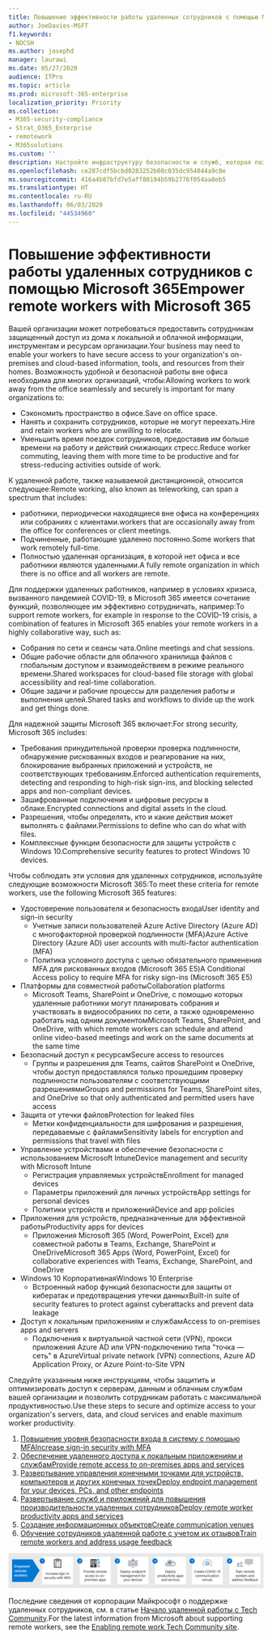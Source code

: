 ```yaml
---
title: Повышение эффективности работы удаленных сотрудников с помощью Microsoft 365
author: JoeDavies-MSFT
f1.keywords:
- NOCSH
ms.author: josephd
manager: laurawi
ms.date: 05/27/2020
audience: ITPro
ms.topic: article
ms.prod: microsoft-365-enterprise
localization_priority: Priority
ms.collection:
- M365-security-compliance
- Strat_O365_Enterprise
- remotework
- M365solutions
ms.custom: ''
description: Настройте инфраструктуру безопасности и служб, которая позволит вашим подчиненным работать удаленно, где бы они ни находились и в любое время.
ms.openlocfilehash: ce287cdf5bcbd0283252b08c035dc954044a9c0e
ms.sourcegitcommit: 416a4b87bfd7e5aff80194b59b2776f054aa8eb5
ms.translationtype: HT
ms.contentlocale: ru-RU
ms.lasthandoff: 06/03/2020
ms.locfileid: "44534960"
---
```

# <a name="empower-remote-workers-with-microsoft-365"></a><span data-ttu-id="6bdfe-103">Повышение эффективности работы удаленных сотрудников с помощью Microsoft 365</span><span class="sxs-lookup"><span data-stu-id="6bdfe-103">Empower remote workers with Microsoft 365</span></span>

<span data-ttu-id="6bdfe-104">Вашей организации может потребоваться предоставить сотрудникам защищенный доступ из дома к локальной и облачной информации, инструментам и ресурсам организации.</span><span class="sxs-lookup"><span data-stu-id="6bdfe-104">Your business may need to enable your workers to have secure access to your organization's on-premises and cloud-based information, tools, and resources from their homes.</span></span> <span data-ttu-id="6bdfe-105">Возможность удобной и безопасной работы вне офиса необходима для многих организаций, чтобы:</span><span class="sxs-lookup"><span data-stu-id="6bdfe-105">Allowing workers to work away from the office seamlessly and securely is important for many organizations to:</span></span>

- <span data-ttu-id="6bdfe-106">Сэкономить пространство в офисе.</span><span class="sxs-lookup"><span data-stu-id="6bdfe-106">Save on office space.</span></span>
- <span data-ttu-id="6bdfe-107">Нанять и сохранить сотрудников, которые не могут переехать.</span><span class="sxs-lookup"><span data-stu-id="6bdfe-107">Hire and retain workers who are unwilling to relocate.</span></span>
- <span data-ttu-id="6bdfe-108">Уменьшить время поездок сотрудников, предоставив им больше времени на работу и действий снижающих стресс.</span><span class="sxs-lookup"><span data-stu-id="6bdfe-108">Reduce worker commuting, leaving them with more time to be productive and for stress-reducing activities outside of work.</span></span>

<span data-ttu-id="6bdfe-109">К удаленной работе, также называемой дистанционной, относится следующее:</span><span class="sxs-lookup"><span data-stu-id="6bdfe-109">Remote working, also known as teleworking, can span a spectrum that includes:</span></span>

- <span data-ttu-id="6bdfe-110">работники, периодически находящиеся вне офиса на конференциях или собраниях с клиентами.</span><span class="sxs-lookup"><span data-stu-id="6bdfe-110">workers that are occasionally away from the office for conferences or client meetings.</span></span>
- <span data-ttu-id="6bdfe-111">Подчиненные, работающие удаленно постоянно.</span><span class="sxs-lookup"><span data-stu-id="6bdfe-111">Some workers that work remotely full-time.</span></span>
- <span data-ttu-id="6bdfe-112">Полностью удаленная организация, в которой нет офиса и все работники являются удаленными.</span><span class="sxs-lookup"><span data-stu-id="6bdfe-112">A fully remote organization in which there is no office and all workers are remote.</span></span>

<span data-ttu-id="6bdfe-113">Для поддержки удаленных работников, например в условиях кризиса, вызванного пандемией COVID-19, в Microsoft 365 имеется сочетание функций, позволяющее им эффективно сотрудничать, например:</span><span class="sxs-lookup"><span data-stu-id="6bdfe-113">To support remote workers, for example in response to the COVID-19 crisis, a combination of features in Microsoft 365 enables your remote workers in a highly collaborative way, such as:</span></span>

- <span data-ttu-id="6bdfe-114">Собрания по сети и сеансы чата.</span><span class="sxs-lookup"><span data-stu-id="6bdfe-114">Online meetings and chat sessions.</span></span>
- <span data-ttu-id="6bdfe-115">Общие рабочие области для облачного хранилища файлов с глобальным доступом и взаимодействием в режиме реального времени.</span><span class="sxs-lookup"><span data-stu-id="6bdfe-115">Shared workspaces for cloud-based file storage with global accessibility and real-time collaboration.</span></span>
- <span data-ttu-id="6bdfe-116">Общие задачи и рабочие процессы для разделения работы и выполнения целей.</span><span class="sxs-lookup"><span data-stu-id="6bdfe-116">Shared tasks and workflows to divide up the work and get things done.</span></span>

<span data-ttu-id="6bdfe-117">Для надежной защиты Microsoft 365 включает:</span><span class="sxs-lookup"><span data-stu-id="6bdfe-117">For strong security, Microsoft 365 includes:</span></span>

- <span data-ttu-id="6bdfe-118">Требования принудительной проверки проверка подлинности, обнаружение рискованных входов и реагирование на них, блокирование выбранных приложений и устройств, не соответствующих требованиям.</span><span class="sxs-lookup"><span data-stu-id="6bdfe-118">Enforced authentication requirements, detecting and responding to high-risk sign-ins, and blocking selected apps and non-compliant devices.</span></span>
- <span data-ttu-id="6bdfe-119">Зашифрованные подключения и цифровые ресурсы в облаке.</span><span class="sxs-lookup"><span data-stu-id="6bdfe-119">Encrypted connections and digital assets in the cloud.</span></span>
- <span data-ttu-id="6bdfe-120">Разрешения, чтобы определять, кто и какие действия может выполнять с файлами.</span><span class="sxs-lookup"><span data-stu-id="6bdfe-120">Permissions to define who can do what with files.</span></span>
- <span data-ttu-id="6bdfe-121">Комплексные функции безопасности для защиты устройств с Windows 10.</span><span class="sxs-lookup"><span data-stu-id="6bdfe-121">Comprehensive security features to protect Windows 10 devices.</span></span>

<span data-ttu-id="6bdfe-122">Чтобы соблюдать эти условия для удаленных сотрудников, используйте следующие возможности Microsoft 365:</span><span class="sxs-lookup"><span data-stu-id="6bdfe-122">To meet these criteria for remote workers, use the following Microsoft 365 features:</span></span>

- <span data-ttu-id="6bdfe-123">Удостоверение пользователя и безопасность входа</span><span class="sxs-lookup"><span data-stu-id="6bdfe-123">User identity and sign-in security</span></span>
  - <span data-ttu-id="6bdfe-124">Учетные записи пользователей Azure Active Directory (Azure AD) с многофакторной проверкой подлинности (MFA)</span><span class="sxs-lookup"><span data-stu-id="6bdfe-124">Azure Active Directory (Azure AD) user accounts with multi-factor authentication (MFA)</span></span>
  - <span data-ttu-id="6bdfe-125">Политика условного доступа с целью обязательного применения MFA для рискованных входов (Microsoft 365 E5)</span><span class="sxs-lookup"><span data-stu-id="6bdfe-125">A Conditional Access policy to require MFA for risky sign-ins (Microsoft 365 E5)</span></span>
- <span data-ttu-id="6bdfe-126">Платформы для совместной работы</span><span class="sxs-lookup"><span data-stu-id="6bdfe-126">Collaboration platforms</span></span>
  - <span data-ttu-id="6bdfe-127">Microsoft Teams, SharePoint и OneDrive, с помощью которых удаленные работники могут планировать собрания и участвовать в видеособраниях по сети, а также одновременно работать над одним документом</span><span class="sxs-lookup"><span data-stu-id="6bdfe-127">Microsoft Teams, SharePoint, and OneDrive, with which remote workers can schedule and attend online video-based meetings and work on the same documents at the same time</span></span>
- <span data-ttu-id="6bdfe-128">Безопасный доступ к ресурсам</span><span class="sxs-lookup"><span data-stu-id="6bdfe-128">Secure access to resources</span></span>
  - <span data-ttu-id="6bdfe-129">Группы и разрешения для Teams, сайтов SharePoint и OneDrive, чтобы доступ предоставлялся только прошедшим проверку подлинности пользователям с соответствующими разрешениями</span><span class="sxs-lookup"><span data-stu-id="6bdfe-129">Groups and permissions for Teams, SharePoint sites, and OneDrive so that only authenticated and permitted users have access</span></span>
- <span data-ttu-id="6bdfe-130">Защита от утечки файлов</span><span class="sxs-lookup"><span data-stu-id="6bdfe-130">Protection for leaked files</span></span>
  - <span data-ttu-id="6bdfe-131">Метки конфиденциальности для шифрования и разрешения, передаваемые с файлами</span><span class="sxs-lookup"><span data-stu-id="6bdfe-131">Sensitivity labels for encryption and permissions that travel with files</span></span>
- <span data-ttu-id="6bdfe-132">Управление устройствами и обеспечение безопасности с использованием Microsoft Intune</span><span class="sxs-lookup"><span data-stu-id="6bdfe-132">Device management and security with Microsoft Intune</span></span>
  - <span data-ttu-id="6bdfe-133">Регистрация управляемых устройств</span><span class="sxs-lookup"><span data-stu-id="6bdfe-133">Enrollment for managed devices</span></span>
  - <span data-ttu-id="6bdfe-134">Параметры приложений для личных устройств</span><span class="sxs-lookup"><span data-stu-id="6bdfe-134">App settings for personal devices</span></span>
  - <span data-ttu-id="6bdfe-135">Политики устройств и приложений</span><span class="sxs-lookup"><span data-stu-id="6bdfe-135">Device and app policies</span></span>
- <span data-ttu-id="6bdfe-136">Приложения для устройств, предназначенные для эффективной работы</span><span class="sxs-lookup"><span data-stu-id="6bdfe-136">Productivity apps for devices</span></span>
  - <span data-ttu-id="6bdfe-137">Приложения Microsoft 365 (Word, PowerPoint, Excel) для совместной работы в Teams, Exchange, SharePoint и OneDrive</span><span class="sxs-lookup"><span data-stu-id="6bdfe-137">Microsoft 365 Apps (Word, PowerPoint, Excel) for collaborative experiences with Teams, Exchange, SharePoint, and OneDrive</span></span> 
- <span data-ttu-id="6bdfe-138">Windows 10 Корпоративная</span><span class="sxs-lookup"><span data-stu-id="6bdfe-138">Windows 10 Enterprise</span></span>
  - <span data-ttu-id="6bdfe-139">Встроенный набор функций безопасности для защиты от кибератак и предотвращения утечки данных</span><span class="sxs-lookup"><span data-stu-id="6bdfe-139">Built-in suite of security features to protect against cyberattacks and prevent data leakage</span></span>
- <span data-ttu-id="6bdfe-140">Доступ к локальным приложениям и службам</span><span class="sxs-lookup"><span data-stu-id="6bdfe-140">Access to on-premises apps and servers</span></span>
  - <span data-ttu-id="6bdfe-141">Подключения к виртуальной частной сети (VPN), прокси приложения Azure AD или VPN-подключению типа "точка — сеть" в Azure</span><span class="sxs-lookup"><span data-stu-id="6bdfe-141">Virtual private network (VPN) connections, Azure AD Application Proxy, or Azure Point-to-Site VPN</span></span>

<span data-ttu-id="6bdfe-142">Следуйте указанным ниже инструкциям, чтобы защитить и оптимизировать доступ к серверам, данным и облачным службам вашей организации и позволить сотрудникам работать с максимальной продуктивностью.</span><span class="sxs-lookup"><span data-stu-id="6bdfe-142">Use these steps to secure and optimize access to your organization's servers, data, and cloud services and enable maximum worker productivity.</span></span>

1. [<span data-ttu-id="6bdfe-143">Повышение уровня безопасности входа в систему с помощью MFA</span><span class="sxs-lookup"><span data-stu-id="6bdfe-143">Increase sign-in security with MFA</span></span>](empower-people-to-work-remotely-secure-sign-in.md)
2. [<span data-ttu-id="6bdfe-144">Обеспечение удаленного доступа к локальным приложениям и службам</span><span class="sxs-lookup"><span data-stu-id="6bdfe-144">Provide remote access to on-premises apps and services</span></span>](empower-people-to-work-remotely-remote-access.md)
3. [<span data-ttu-id="6bdfe-145">Развертывание управления конечными точками для устройств, компьютеров и других конечных точек</span><span class="sxs-lookup"><span data-stu-id="6bdfe-145">Deploy endpoint management for your devices, PCs, and other endpoints</span></span>](empower-people-to-work-remotely-manage-endpoints.md)
4. [<span data-ttu-id="6bdfe-146">Развертывание служб и приложений для повышения производительности удаленных сотрудников</span><span class="sxs-lookup"><span data-stu-id="6bdfe-146">Deploy remote worker productivity apps and services</span></span>](empower-people-to-work-remotely-teams-productivity-apps.md)
5. [<span data-ttu-id="6bdfe-147">Создание информационных объектов</span><span class="sxs-lookup"><span data-stu-id="6bdfe-147">Create communication venues</span></span>](empower-people-to-work-remotely-communication-venues.md)
6. [<span data-ttu-id="6bdfe-148">Обучение сотрудников удаленной работе с учетом их отзывов</span><span class="sxs-lookup"><span data-stu-id="6bdfe-148">Train remote workers and address usage feedback</span></span>](empower-people-to-work-remotely-train-monitor-usage.md)

![Действия для повышения эффективности работы удаленных сотрудников с помощью Microsoft 365](../media/empower-people-to-work-remotely/remote-workers-step-grid.png)

<span data-ttu-id="6bdfe-150">Последние сведения от корпорации Майкрософт о поддержке удаленных сотрудников, см. в статье [Начало удаленной работы с Tech Community](https://resources.techcommunity.microsoft.com/enabling-remote-work/).</span><span class="sxs-lookup"><span data-stu-id="6bdfe-150">For the latest information from Microsoft about supporting remote workers, see the [Enabling remote work Tech Community site](https://resources.techcommunity.microsoft.com/enabling-remote-work/).</span></span>

